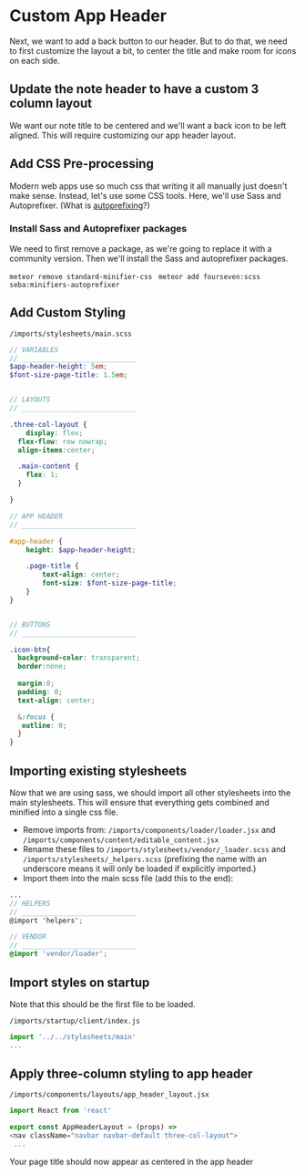 # Custom App Header

Next, we want to add a back button to our header.  But to do that, we need to first customize the layout a bit, to center the title and make room for icons on each side.

## Update the note header to have a custom 3 column layout

We want our note title to be centered and we'll want a back icon to be left aligned. This will require customizing our app header layout. 


## Add CSS Pre-processing
Modern web apps use so much css that writing it all manually just doesn't make sense.  Instead, let's use some CSS tools.  Here, we'll use Sass and Autoprefixer. (What is [autoprefixing](https://css-tricks.com/autoprefixer/)?)

### Install Sass and Autoprefixer packages

We need to first remove a package, as we're going to replace it with a community version. Then we'll install the Sass and autoprefixer packages.

``` meteor remove standard-minifier-css ```
```  meteor add fourseven:scss seba:minifiers-autoprefixer ```


## Add Custom Styling

``` /imports/stylesheets/main.scss ```

```scss
// VARIABLES
// ____________________________
$app-header-height: 5em;
$font-size-page-title: 1.5em;


// LAYOUTS
// ____________________________

.three-col-layout {
	display: flex;
  flex-flow: row nowrap;
  align-items:center;

  .main-content {
  	flex: 1;
  }

}

// APP HEADER
// ____________________________

#app-header {
	height: $app-header-height;

	.page-title {
		text-align: center;
		font-size: $font-size-page-title;
	}
}


// BUTTONS
// ____________________________

.icon-btn{
  background-color: transparent;
  border:none;
  
  margin:0;
  padding: 0;
  text-align: center;

  &:focus {
   outline: 0;
  }
}
```

## Importing existing stylesheets
Now that we are using sass, we should import all other stylesheets into the main stylesheets.  This will ensure that everything gets combined and minified into a single css file.

- Remove imports from: ``` /imports/components/loader/loader.jsx ``` and ``` /imports/components/content/editable_content.jsx ```
- Rename these files to ``` /imports/stylesheets/vendor/_loader.scss ``` and  ``` /imports/stylesheets/_helpers.scss ``` (prefixing the name with an underscore means it will only be loaded if explicitly imported.)
- Import them into the main scss file (add this to the end):

```scss
...
// HELPERS
// ____________________________
@import 'helpers';

// VENDOR
// ____________________________
@import 'vendor/loader';

```

## Import styles on startup
Note that this should be the first file to be loaded.

``` /imports/startup/client/index.js ```

```js
import '../../stylesheets/main'
...
```


## Apply three-column styling to app header

``` /imports/components/layouts/app_header_layout.jsx ```

```js
import React from 'react'

export const AppHeaderLayout = (props) =>
<nav className="navbar navbar-default three-col-layout">
 ...
```


Your page title should now appear as centered in the app header
